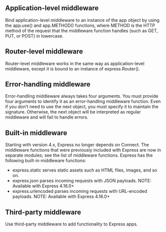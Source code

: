 
## Application-level middleware
Bind application-level middleware to an instance of the app object by using the app.use() and app.METHOD() functions, where METHOD is the HTTP method of the request that the middleware function handles (such as GET, PUT, or POST) in lowercase.
## Router-level middleware
Router-level middleware works in the same way as application-level middleware, except it is bound to an instance of express.Router().
## Error-handling middleware
Error-handling middleware always takes four arguments. You must provide four arguments to identify it as an error-handling middleware function. Even if you don’t need to use the next object, you must specify it to maintain the signature. Otherwise, the next object will be interpreted as regular middleware and will fail to handle errors.
## Built-in middleware
Starting with version 4.x, Express no longer depends on Connect. The middleware functions that were previously included with Express are now in separate modules; see the list of middleware functions.
Express has the following built-in middleware functions:
* express.static serves static assets such as HTML files, images, and so on.
* express.json parses incoming requests with JSON payloads. NOTE: Available with Express 4.16.0+
* express.urlencoded parses incoming requests with URL-encoded payloads. NOTE: Available with Express 4.16.0+
## Third-party middleware
Use third-party middleware to add functionality to Express apps.
